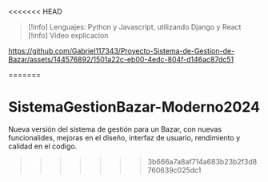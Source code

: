 <<<<<<< HEAD
> [!info]
> Lenguajes: Python y Javascript, utilizando Django y React
> [!info]
> Video explicacion


https://github.com/Gabriel117343/Proyecto-Sistema-de-Gestion-de-Bazar/assets/144576892/1501a22c-eb00-4edc-804f-d146ac87dc51

=======
# SistemaGestionBazar-Moderno2024
Nueva versión del sistema de gestión para un Bazar, con nuevas funcionalides, mejoras en el diseño, interfaz de usuario, rendimiento y calidad en el codigo.
>>>>>>> 3b666a7a8af714a683b23b2f3d8760639c025dc1
